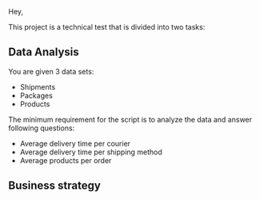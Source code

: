 Hey,

This project is a technical test that is divided into two tasks:

## Data Analysis

You are given 3 data sets:
- Shipments
- Packages
- Products

The minimum requirement for the script is to analyze the data and answer following questions:
- Average delivery time per courier
- Average delivery time per shipping method
- Average products per order

## Business strategy
